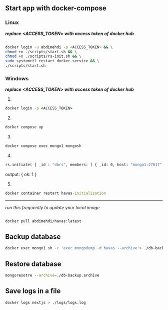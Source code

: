 ## Start app with docker-compose ##

### Linux ###
***replace <ACCESS_TOKEN> with access token of docker hub***
```sh

docker login -u abdimehdi -p <ACCESS_TOKEN> && \
chmod +x ./scripts/start.sh && \
chmod +x ./scripts/rs-init.sh && \
sudo systemctl restart docker.service && \
./scripts/start.sh

```

### Windows ###
***replace <ACCESS_TOKEN> with access token of docker hub***

1. 
```cmd
docker login -p <ACCESS_TOKEN>
```
2.
```cmd
docker compose up
```
3. 
```cmd
docker compose exec mongo1 mongosh
```
4. 
```cmd
rs.initiate( { _id : "dbrs", members: [ { _id: 0, host: "mongo1:27017" }, { _id: 1, host: "mongo2:27017" }, { _id: 2, host: "mongo3:27017" } ] })
```
output: { ok: 1 }

5.
```cmd
docker container restart havas-initialization
```



------
*run this frequently to update your local image*
```sh

docker pull abdimehdi/havas:latest

```

## Backup database ##


```sh
docker exec mongo1 sh -c 'exec mongodump -d havas --archive'> ./db-backup.archive
```

## Restore database ##

```sh
mongoresotre --archive=./db-backup.archive
```

## Save logs in a file

```sh
docker logs nextjs > ./logs/logs.log
```